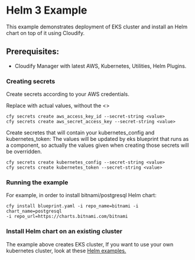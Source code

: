 # Helm 3 Example

This example demonstrates deployment of EKS cluster and install an Helm chart on top of it using Cloudify. 
## Prerequisites:

  * Cloudify Manager with latest AWS, Kubernetes, Utilities, Helm Plugins.

### Creating secrets

Create secrets according to your AWS credentials.

Replace <value> with actual values, without the <>

```shell
cfy secrets create aws_access_key_id --secret-string <value>
cfy secrets create aws_secret_access_key --secret-string <value>
```

Create secretes that will contain your kubernetes_config and kubernetes_token:
The values will be updated by eks blueprint that runs as a component, so actually the values given when creating those secrets will be overridden.

```shell
cfy secrets create kubernetes_config --secret-string <value>
cfy secrets create kubernetes_token --secret-string <value>
```

### Running the example
For example, in order to install bitnami/postgresql Helm chart:

```shell
cfy install blueprint.yaml -i repo_name=bitnami -i chart_name=postgresql
-i repo_url=https://charts.bitnami.com/bitnami 
```

### Install Helm chart on an existing cluster
The example above creates EKS cluster, If you want to use your own kubernetes cluster, look at these [Helm examples.](https://github.com/cloudify-incubator/cloudify-helm-plugin/tree/master/examples) 